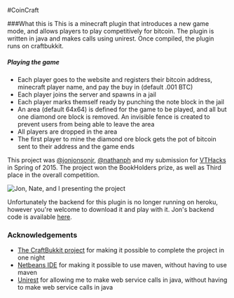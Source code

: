 #CoinCraft 

###What this is
This is a minecraft plugin that introduces a new game mode, and allows players to play competitively for bitcoin. The plugin is written in java and makes calls using unirest. Once compiled, the plugin runs on craftbukkit.


##### Playing the game
- Each player goes to the website and registers their bitcoin address, minecraft player name, and pay the buy in (default .001 BTC) 
- Each player joins the server and spawns in a jail
- Each player marks themself ready by punching the note block in the jail
- An area (default 64x64) is defined for the game to be played, and all but one diamond ore block is removed. An invisible fence is created to prevent users from being able to leave the area
- All players are dropped in the area
- The first player to mine the diamond ore block gets the pot of bitcoin sent to their address and the game ends



This project was [@jonjonsonjr](https://github.com/jonjonsonjr), [@nathanph](https://github.com/nathanph) and my submission for [VTHacks](http://vthacks.com/) in Spring of 2015. 
The project won the BookHolders prize, as well as Third place in the overall competition.

![Jon, Nate, and I presenting the project](http://i.imgur.com/RpSJnX1.jpg)

Unfortunately the backend for this plugin is no longer running on heroku, however you're welcome to download it and play with it. Jon's backend code is available [here](https://github.com/jonjonsonjr/pile-of-crap). 

### Acknowledgements 
- [The CraftBukkit project](http://bukkit.org/) for making it possible to complete the project in one night
- [Netbeans IDE](https://netbeans.org/) for making it possible to use maven, without having to use maven
- [Unirest](http://unirest.io/) for allowing me to make web service calls in java, without having to make web service calls in java
